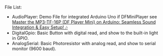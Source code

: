 File List:
* AudioPlayer: Demo File for integrated Arduino Uno if DFMiniPlayer see [Master the MP3-TF-16P (DF Player Mini) on Arduino: Seamless Sound Integration & Easy Setup! 🎶](https://www.youtube.com/watch?v=PBdqgHj_AkU)
* DigitalGpio: Basic Button with digital read, and show to the built-in light in GPIO.
* AnalogSerial: Basic Photoresistor with analog read, and show to serial monitor (9600 baud).
